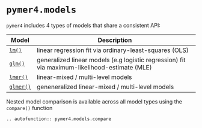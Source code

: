 # `pymer4.models`

`pymer4` includes 4 types of models that share a consistent API:

| Model | Description |
|--------|-------------|
| [`lm()`](./lm.md) | linear regression fit via ordinary-least-squares (OLS) |
| [`glm()`](./glm.md) | generalized linear models (e.g logistic regression) fit via maximum-likelihood-estimate (MLE) |
| [`lmer()`](./lmer.md) | linear-mixed / multi-level models |
| [`glmer()`](./glmer.md) | geneneralized linear-mixed / multi-level models |


Nested model comparison is available across all model types using the `compare()` function

```{eval-rst}
.. autofunction:: pymer4.models.compare
```